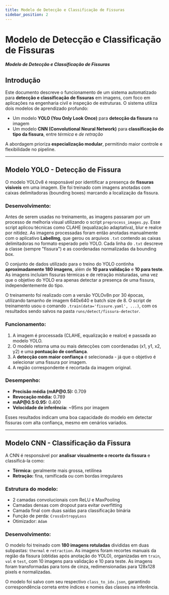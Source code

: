 ```yaml
---
title: Modelo de Detecção e Classificação de Fissuras
sidebar_position: 2
---
```


# Modelo de Detecção e Classificação de Fissuras

##### Modelo de Detecção e Classificação de Fissuras

## Introdução

Este documento descreve o funcionamento de um sistema automatizado para **detecção e classificação de fissuras** em imagens, com foco em aplicações na engenharia civil e inspeção de estruturas. O sistema utiliza dois modelos de aprendizado profundo:

* Um modelo **YOLO (You Only Look Once)** para **detecção da fissura** na imagem
* Um modelo **CNN (Convolutional Neural Network)** para **classificação do tipo da fissura**, entre *térmica* e *de retração*

A abordagem prioriza **especialização modular**, permitindo maior controle e flexibilidade no pipeline.

---


## Modelo YOLO - Detecção de Fissura

O modelo YOLOv8 é responsável por identificar a presença de **fissuras visíveis** em uma imagem. Ele foi treinado com imagens anotadas com caixas delimitadoras (bounding boxes) marcando a localização da fissura.

### Desenvolvimento:

Antes de serem usadas no treinamento, as imagens passaram por um processo de melhoria visual utilizando o script `preprocess_images.py`. Esse script aplicou técnicas como CLAHE (equalização adaptativa), blur e realce por nitidez. As imagens processadas foram então anotadas manualmente com o aplicativo **LabelImg**, que gerou os arquivos `.txt` contendo as caixas delimitadoras no formato esperado pelo YOLO. Cada linha do `.txt` descreve a classe (sempre "fissura") e as coordenadas normalizadas da bounding box.

O conjunto de dados utilizado para o treino do YOLO continha **aproximadamente 180 imagens**, além de **10 para validação** e **10 para teste**. As imagens incluíam fissuras térmicas e de retração misturadas, uma vez que o objetivo do YOLO era apenas detectar a presença de uma fissura, independentemente do tipo.

O treinamento foi realizado com a versão YOLOv8n por 30 épocas, utilizando tamanho de imagem 640x640 e batch size de 8. O script de treinamento usou o comando `.train(data='fissure.yaml', ...)`, com os resultados sendo salvos na pasta `runs/detect/fissura-detector`.

### Funcionamento:

1. A imagem é processada (CLAHE, equalização e realce) e passada ao modelo YOLO.
2. O modelo retorna uma ou mais detecções com coordenadas (x1, y1, x2, y2) e uma **pontuação de confiança**.
3. A **detecção com maior confiança** é selecionada - já que o objetivo é selecionar uma fissura por imagem.
4. A região correspondente é recortada da imagem original.

### Desempenho:

* **Precisão média (mAP\@0.5):** 0.709
* **Revocação média:** 0.789
* **mAP\@0.5:0.95:** 0.400
* **Velocidade de inferência:** \~95ms por imagem

Esses resultados indicam uma boa capacidade do modelo em detectar fissuras com alta confiança, mesmo em cenários variados.

---

## Modelo CNN - Classificação da Fissura

A CNN é responsável por **analisar visualmente o recorte da fissura** e classificá-la como:

* **Térmica:** geralmente mais grossa, retilínea
* **Retração:** fina, ramificada ou com bordas irregulares

### Estrutura do modelo:

* 2 camadas convolucionais com ReLU e MaxPooling
* Camadas densas com dropout para evitar overfitting
* Camada final com duas saídas para classificação binária
* Função de perda: `CrossEntropyLoss`
* Otimizador: `Adam`

### Desenvolvimento:

O modelo foi treinado com **180 imagens rotuladas** divididas em duas subpastas: `thermal` e `retraction`. As imagens foram recortes manuais da região da fissura (obtidas após anotação do YOLO), organizadas em `train`, `val` e `test`, com 10 imagens para validação e 10 para teste. As imagens foram transformadas para tons de cinza, redimensionadas para 128x128 pixels e normalizadas.

O modelo foi salvo com seu respectivo `class_to_idx.json`, garantindo correspondência correta entre índices e nomes das classes na inferência.

